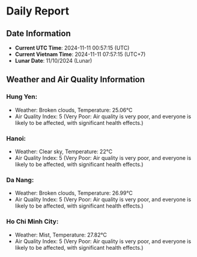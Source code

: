 # Daily Report
## Date Information
- **Current UTC Time**: 2024-11-11 00:57:15 (UTC)
- **Current Vietnam Time**: 2024-11-11 07:57:15 (UTC+7)
- **Lunar Date**: 11/10/2024 (Lunar)

## Weather and Air Quality Information

### Hung Yen:
- Weather: Broken clouds, Temperature: 25.06°C
- Air Quality Index: 5 (Very Poor: Air quality is very poor, and everyone is likely to be affected, with significant health effects.)

### Hanoi:
- Weather: Clear sky, Temperature: 22°C
- Air Quality Index: 5 (Very Poor: Air quality is very poor, and everyone is likely to be affected, with significant health effects.)

### Da Nang:
- Weather: Broken clouds, Temperature: 26.99°C
- Air Quality Index: 5 (Very Poor: Air quality is very poor, and everyone is likely to be affected, with significant health effects.)

### Ho Chi Minh City:
- Weather: Mist, Temperature: 27.82°C
- Air Quality Index: 5 (Very Poor: Air quality is very poor, and everyone is likely to be affected, with significant health effects.)
